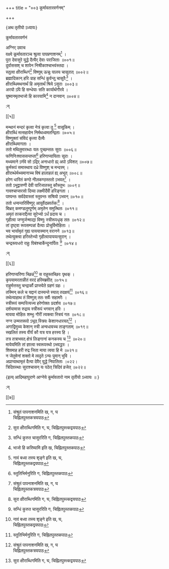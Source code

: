 +++
title = "००३ कूर्मावतारवर्णनम्"

+++

\{अथ तृतीयो ऽध्यायः\}

कूर्मावतारवर्णनं  
    
अग्निर् उवाच  
वक्ष्ये कूर्मावतारञ्च श्रुत्वा पापप्रणाशनम्[^३]   ।  
पुरा देवासुरे युद्धे दैत्यैर् देवाः पराजिताः ॥००१॥  
दुर्वाससश् च शापेन निश्रीकाश्चाभवंस्तदा ।  
स्तुत्वा क्षीराब्धिगं[^४] विष्णुम् ऊचुः पालय चासुरात्   ॥००२॥  
ब्रह्मादिकान् हरिः प्राह सन्धिं कुर्वन्तु चासुरैः[^५]   ।  
क्षीराब्धिमथनार्थं हि अमृतार्थं श्रिये ऽसुराः   ॥००३॥  
अरयो ऽपि हि सन्धेयाः सति कार्यार्थगौरवे ।  
युष्मानमृतभाजो हि कारयामि[^६] न दानवान् ॥००४॥  
    
:न्  
    
[^१]: नावं बध्वा तस्य शृङ्गे इति ख, घ,  
चिह्नितपुस्तकद्वयपाठः  
    
[^२]: स्तुतिभिर्मनुरिति ग, चिह्नितपुस्तकपाठः  
    
[^३]: संश्रुतं पापनाशनमिति ख, ग, घ  
चिह्नितपुस्तकत्रयपाठः  
    
[^४]: सुरा क्षीराब्धिगमिति ग, घ, चिह्नितपुस्त्कद्वयपाठः  
    
[^५]: सन्धिं कुरुत चासुररिति ग, चिह्नितपुस्तकपाठः  
    
[^६]: भाजो हि करिष्यामि इति ख, चिह्नितपुस्तकपाठः  

[[५]]
    
मन्थानं मन्दरं कृत्वा नेत्रं कृत्वा तु [^१] वासुकिम्   ।  
क्षीराब्धिं मत्सहायेन निर्मथध्वमतन्द्रिताः ॥००५॥  
विष्णूक्तां संविदं कृत्वा दैत्यैः  
क्षीराब्धिमागताः ।  
ततो मथितुमारब्धाः यतः पुच्छन्ततः सुराः   ॥००६॥  
फणिनिःश्वाससन्तप्ता[^२] हरिणाप्यायिताः सुराः   ।  
मथ्यमाने ऽर्णवे सो ऽद्रिर् अनाधारो ह्य् अपो ऽविशत् ॥००७॥  
कूर्मरूपं समास्थाय दध्रे विष्णुश् च मन्दरम्   ।  
क्षीराब्धेर्मथ्यमानाच्च विषं हालाहलं ह्य् अभूत्   ॥००८॥  
हरेण धारितं कण्ठे नीलकण्ठस्ततो ऽभवत्[^३]   ।  
ततो ऽभूद्वारुणी देवी पारिजातस्तु कौस्तुभः ॥००९॥  
गावश्चाप्सरसो दिव्या लक्ष्मीर्देवी हरिङ्गता ।  
पश्यन्तः सर्वदेवास्तां स्तुवन्तः सश्रियो ऽभवन् ॥०१०॥  
ततो धन्वन्तरिर्विष्णुर् आयुर्वेदप्रवर्तकः[^४] ।  
बिभ्रत् कमण्डलुम्पूर्णम् अमृतेन समुत्थितः ॥०११॥  
अमृतं तत्कराद्दैत्या सुरेभ्यो ऽर्धं प्रदाय च ।  
गृहीत्वा जग्मुर्जन्माद्या विष्णुः स्त्रीरूपधृक् ततः   ॥०१२॥  
तां दृष्ट्वा रूपसम्पन्नां दैत्याः प्रोचुर्विमोहिताः   ।  
भव भार्यामृतं गृह्य पाययास्मान् वरानने ॥०१३॥  
तथेत्युक्त्वा हरिस्तेभ्यो गृहीत्वापाययत्सुरान् ।  
चन्द्ररूपधरो राहुः पिबंश्चार्केन्दुनार्पितः [^५]   ॥०१४॥  
    
:न्  
    
[^१]: रज्जं कृत्वा तु इति ख, चिह्नितपुस्तकपाठः  
    
[^२]: निःश्वाससङ्ग्लाना इति ख, घ, चिह्नितपुस्तकद्वयपाठः  
    
[^३]: ततो हर इति ग, घ, चिह्नितपुस्तकद्वयपाठः  
    
[^४]: प्रदर्शक इति ख, ग, चिह्नितपुस्तकद्वयपाठः  
    
[^५]: अकन्दुसूचित इति ख, चिह्नितपुस्तकपाठः  

[[६]]
    
हरिणाप्यरिणा च्छिन्नं[^१] स राहुस्तच्छिरः पृथक्   ।  
कृपयामरतान्नीतं वरदं हरिमब्रवीत् ॥०१५॥  
राहुर्मत्तस्तु चन्द्रार्कौ प्राप्स्येते ग्रहणं ग्रहः ।  
तस्मिन् कले च यद्दानं दास्यन्ते स्यात् तदक्षयं[^२] ॥०१६॥  
तथेत्याहाथ तं विष्णुस् ततः सर्वैः सहामरैः   ।  
स्त्रीरूपं सम्परित्यज्य हरेणोक्तः प्रदर्शय ॥०१७॥  
दर्शयामास रुद्राय स्त्रीरूपं भगवान् हरिः ।  
मायया मोहितः शम्भुः गौरीं त्यक्त्वा स्त्रियं गतः   ॥०१८॥  
नग्न उन्मत्तरूपो ऽभूत् स्त्रियः केशानधारयत्[^३] ।  
अगाद्विमुच्य केशान् स्त्री अन्वधावच्च ताङ्गताम् ॥०१९॥  
स्खलितं तस्य वीर्यं कौ यत्र यत्र हरस्य हि ।  
तत्र तत्राभवत् क्षेत्रं लिङ्गानां कनकस्य च [^४] ॥०२०॥  
मायेयमिति तां ज्ञात्वा स्वरूपस्थो ऽभवद्धरः ।  
शिवमाह हरी रुद्र जिता माया त्वया हि मे ॥०२१॥  
न जेतुमेनां शक्तो मे त्वदृते ऽन्यः पुमान् भुवि ।  
अप्राप्याथामृतं दैत्या देवैर् युद्धे निपातिताः ।०२२।  
त्रिदिवस्थाः सुराश्चासन् यः पठेत् त्रिदिवं व्रजेत्   ॥०२२॥  
    
\{इत्य् आदिमहापुराणे आग्नेये कूर्मावतारो नाम तृतीयो ऽध्यायः ॥  }
    
:न्  
    
[^१]: हरिणा चासिना च्छिन्नमिति ग, चिह्नितपुस्तकपाठः  
    
[^२]: भवेयं ये तदा दानं दास्यन्ते स्यात्तदक्षयमिति ख,  
चिह्नितपुस्तकपाठः  
    
[^३]: मायया मोहितो रुद्रस्तरसा तां जगाम ह । मोहिनीं प्राप्य  
मतिमान् स्त्रियः केशामधारयदिति ग, चिह्नितपुस्तकपाठः  
    
[^४]: तत्र तत्र महातीर्थं क्षेत्राणामुत्तमोत्तममिति ग,  
चिह्नितपुस्तकपाठः  

[[७]]
    